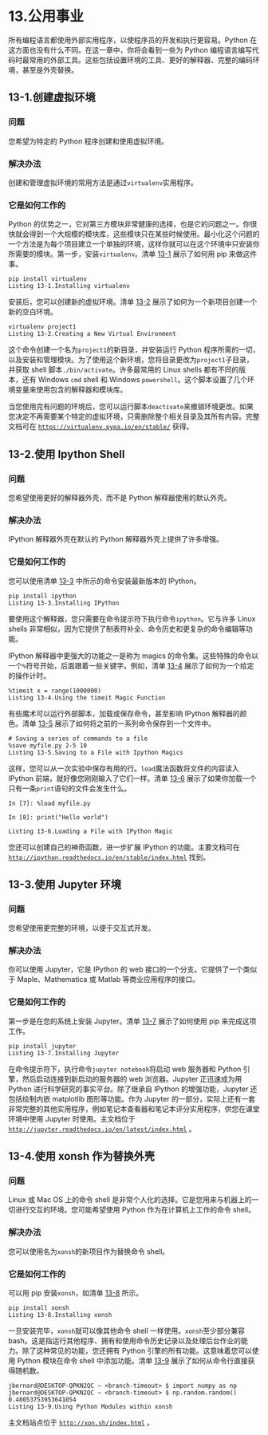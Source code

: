 # 13.公用事业

所有编程语言都使用外部实用程序，以使程序员的开发和执行更容易。Python 在这方面也没有什么不同。在这一章中，你将会看到一些为 Python 编程语言编写代码时最常用的外部工具。这些包括设置环境的工具、更好的解释器、完整的编码环境，甚至是外壳替换。

## 13-1.创建虚拟环境

### 问题

您希望为特定的 Python 程序创建和使用虚拟环境。

### 解决办法

创建和管理虚拟环境的常用方法是通过`virtualenv`实用程序。

### 它是如何工作的

Python 的优势之一，它对第三方模块非常健康的选择，也是它的问题之一。你很快就会得到一个大规模的模块库，这些模块只在某些时候使用。最小化这个问题的一个方法是为每个项目建立一个单独的环境，这样你就可以在这个环境中只安装你所需要的模块。第一步，安装`virtualenv`。清单 [13-1](#Par5) 展示了如何用 pip 来做这件事。

```
pip install virtualenv
Listing 13-1.Installing virtualenv

```

安装后，您可以创建新的虚拟环境。清单 [13-2](#Par7) 展示了如何为一个新项目创建一个新的空白环境。

```
virtualenv project1
Listing 13-2.Creating a New Virtual Environment

```

这个命令创建一个名为`project1`的新目录，并安装运行 Python 程序所需的一切，以及安装和管理模块。为了使用这个新环境，您将目录更改为`project1`子目录，并获取 shell 脚本`./bin/activate`。许多最常用的 Linux shells 都有不同的版本，还有 Windows `cmd` shell 和 Windows `powershell`。这个脚本设置了几个环境变量来使用包含的解释器和模块库。

当您使用完有问题的环境后，您可以运行脚本`deactivate`来撤销环境更改。如果您决定不再需要某个特定的虚拟环境，只需删除整个相关目录及其所有内容。完整文档可在 [`https://virtualenv.pypa.io/en/stable/`](https://virtualenv.pypa.io/en/stable/) 获得。

## 13-2.使用 Ipython Shell

### 问题

您希望使用更好的解释器外壳，而不是 Python 解释器使用的默认外壳。

### 解决办法

IPython 解释器外壳在默认的 Python 解释器外壳上提供了许多增强。

### 它是如何工作的

您可以使用清单 [13-3](#Par13) 中所示的命令安装最新版本的 IPython。

```
pip install ipython
Listing 13-3.Installing IPython

```

要使用这个解释器，您只需要在命令提示符下执行命令`ipython`。它与许多 Linux shells 非常相似，因为它提供了制表符补全、命令历史和更复杂的命令编辑等功能。

IPython 解释器中更强大的功能之一是称为 magics 的命令集。这些特殊的命令以一个`%`符号开始，后面跟着一些关键字。例如，清单 [13-4](#Par16) 展示了如何为一个给定的操作计时。

```
%timeit x = range(1000000)
Listing 13-4.Using the timeit Magic Function

```

有些魔术可以运行外部脚本，加载或保存命令，甚至影响 IPython 解释器的颜色。清单 [13-5](#Par18) 展示了如何将之前的一系列命令保存到一个文件中。

```
# Saving a series of commands to a file
%save myfile.py 2-5 10
Listing 13-5.Saving to a File with Ipython Magics

```

这样，您可以从一次实验中保存有用的行。`load`魔法函数将文件的内容读入 IPython 前端，就好像您刚刚输入了它们一样。清单 [13-6](#Par20) 展示了如果你加载一个只有一条`print`语句的文件会发生什么。

```
In [7]: %load myfile.py

In [8]: print("Hello world")

Listing 13-6.Loading a File with IPython Magic

```

您还可以创建自己的神奇函数，进一步扩展 IPython 的功能。主要文档可在 [`http://ipython.readthedocs.io/en/stable/index.html`](http://ipython.readthedocs.io/en/stable/index.html) 找到。

## 13-3.使用 Jupyter 环境

### 问题

您希望使用更完整的环境，以便于交互式开发。

### 解决办法

你可以使用 Jupyter，它是 IPython 的 web 接口的一个分支。它提供了一个类似于 Maple、Mathematica 或 Matlab 等商业应用程序的接口。

### 它是如何工作的

第一步是在您的系统上安装 Jupyter。清单 [13-7](#Par25) 展示了如何使用 pip 来完成这项工作。

```
pip install jupyter
Listing 13-7.Installing Jupyter

```

在命令提示符下，执行命令`jupyter notebook`将启动 web 服务器和 Python 引擎，然后启动连接到新启动的服务器的 web 浏览器。Jupyter 正迅速成为用 Python 进行科学研究的事实平台。除了继承自 IPython 的增强功能，Jupyter 还包括绘制内嵌 matplotlib 图形等功能。作为 Jupyter 的一部分，实际上还有一套非常完整的其他实用程序，例如笔记本查看器和笔记本评分实用程序，供您在课堂环境中使用 Jupyter 时使用。主文档位于 [`http://jupyter.readthedocs.io/en/latest/index.html`](http://jupyter.readthedocs.io/en/latest/index.html) 。

## 13-4.使用 xonsh 作为替换外壳

### 问题

Linux 或 Mac OS 上的命令 shell 是非常个人化的选择。它是您用来与机器上的一切进行交互的环境。您可能希望使用 Python 作为在计算机上工作的命令 shell。

### 解决办法

您可以使用名为`xonsh`的新项目作为替换命令 shell。

### 它是如何工作的

可以用 pip 安装`xonsh`，如清单 [13-8](#Par30) 所示。

```
pip install xonsh
Listing 13-8.Installing xonsh

```

一旦安装完毕，`xonsh`就可以像其他命令 shell 一样使用。`xonsh`至少部分兼容 bash。这是指运行其他程序、拥有和使用命令历史记录以及处理后台作业的能力。除了这种常见的功能，您还拥有 Python 引擎的所有功能。这意味着您可以使用 Python 模块在命令 shell 中添加功能。清单 [13-9](#Par32) 展示了如何从命令行直接获得随机数。

```
jbernard@DESKTOP-QPKN2QC ∼ <branch-timeout> $ import numpy as np
jbernard@DESKTOP-QPKN2QC ∼ <branch-timeout> $ np.random.random()
0.48053753953641054
Listing 13-9.Using Python Modules within xonsh

```

主文档站点位于 [`http://xon.sh/index.html`](http://xon.sh/index.html) 。